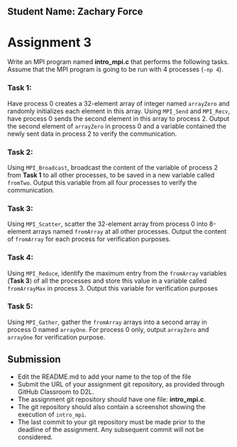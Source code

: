 ## Student Name: Zachary Force

# Assignment 3

Write an MPI program named **intro_mpi.c** that performs the following tasks. Assume that the MPI program is 
going to be run with 4 processes (`-np 4`). 

### Task 1: 

Have process 0 creates a 32-element array of integer named `arrayZero` and randomly initializes each element in 
this array. Using `MPI_Send` and `MPI_Recv`, have process 0 sends the second element in this array to process 2. 
Output the second element of `arrayZero` in process 0 and a variable contained the newly sent data in process 2 
to verify the communication. 

### Task 2: 

Using `MPI_Broadcast`, broadcast the content of the variable of process 2 from **Task 1** to all other processes, 
to be saved in a new variable called `fromTwo`. Output this variable from all four processes to verify the 
communication. 

### Task 3:

Using `MPI_Scatter`, scatter the 32-element array from process 0 into 8-element arrays named `fromArray` at all other 
processes. Output the content of `fromArray` for each process for verification purposes. 

### Task 4:

Using `MPI_Reduce`, identify the maximum entry from the `fromArray` variables (**Task 3**) of all the processes and 
store this value in a variable called `fromArrayMax` in process 3. Output this variable for verification purposes

### Task 5:

Using `MPI_Gather`, gather the `fromArray` arrays into a second array in process 0 named `arrayOne`. For process 0 only, 
output `arrayZero` and `arrayOne` for verification purpose. 


## Submission

- Edit the README.md to add your name to the top of the file
- Submit the URL of your assignment git repository, as provided through GitHub Classroom to D2L. 
- The assignment git repository should have one file: **intro_mpi.c**. 
- The git repository should also contain a screenshot showing the execution of `intro_mpi`.
- The last commit to your git repository must be made prior to the deadline of the assignment. Any subsequent commit will not be considered. 
